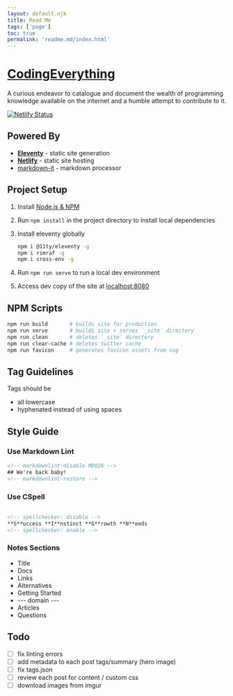 ```yaml
---
layout: default.njk
title: Read Me
tags: ['page']
toc: true
permalink: 'readme.md/index.html'
---
```


# [CodingEverything](http://www.codingeverything.com/)

A curious endeavor to catalogue and document the wealth of programming knowledge available on the internet and a humble attempt to contribute to it.

[![Netlify Status](https://api.netlify.com/api/v1/badges/8c235c25-e00e-4445-b3c1-b215b14df0e8/deploy-status)](https://app.netlify.com/sites/codingeverything/deploys)


## Powered By

* [**Eleventy**](https://www.11ty.io) - static site generation
* [**Netlify**](https://www.netlify.com/) - static site hosting
* [markdown-it](https://github.com/markdown-it/markdown-it) - markdown processor


## Project Setup

1. Install [Node.js & NPM](https://nodejs.org/en/download/)
2. Run `npm install` in the project directory to install local dependencies
3. Install eleventy globally

    ```bash
    npm i @11ty/eleventy -g
    npm i rimraf -g
    npm i cross-env -g
    ```

4. Run `npm run serve` to run a local dev environment
5. Access dev copy of the site at [localhost:8080](http://localhost:8080)

## NPM Scripts

```bash
npm run build       # builds site for production
npm run serve       # builds site + serves `_site` directory
npm run clean       # deletes `_site` directory
npm run clear-cache # deletes twitter cache
npm run favicon     # generates favicon assets from svg
```

## Tag Guidelines

Tags should be

* all lowercase
* hyphenated instead of using spaces

## Style Guide

### Use Markdown Lint

```html
<!-- markdownlint-disable MD026 -->
## We're back baby!
<!-- markdownlint-restore -->
```

### Use CSpell

```html

<!-- spellchecker: disable -->
**S**uccess **I**nstinct **G**rowth **N**eeds
<!-- spellchecker: enable -->
```

### Notes Sections

* Title
* Docs
* Links
* Alternatives
* Getting Started
* --- domain ---
* Articles
* Questions


## Todo

* [ ] fix linting errors
* [ ] add metadata to each post tags/summary (hero image)
* [ ] fix tags.json
* [ ] review each post for content / custom css
* [ ] download images from imgur
